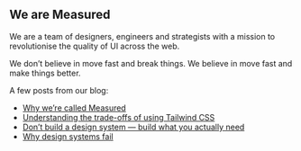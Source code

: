 ## We are Measured

We are a team of designers, engineers and strategists with a mission to revolutionise the quality of UI across the web. 

We don’t believe in move fast and break things. We believe in move fast and make things better.

A few posts from our blog:

- [Why we’re called Measured](https://measured.co/blog/why-we-are-called-measured)
- [Understanding the trade-offs of using Tailwind CSS](https://measured.co/blog/tailwind-trade-offs)
- [Don’t build a design system — build what you actually need](https://measured.co/blog/dont-build-a-design-system)
- [Why design systems fail](https://measured.co/blog/why-design-systems-fail)
